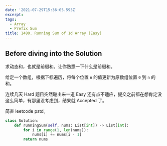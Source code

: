 ```yaml
---
date: '2021-07-29T15:36:05.595Z'
excerpt:
tags:
  - Array
  - Prefix Sum
title: 1480. Running Sum of 1d Array (Easy)
---
```


## Before diving into the Solution

求动态和，也就是前缀和。让你熟悉一下什么是前缀和。

给定一个数组，根据下标遍历，将每个位置 `n` 的值更新为原数组位置 `0` 到 `n` 的和。

连续几天 Hard 题目突然蹦出来一道 Easy 还有点不适应，提交之前都在想肯定没这么简单，有那里没考虑到，结果就 Accepted 了。

<!-- more -->

简直 leetcode pstd。

```python
class Solution:
    def runningSum(self, nums: List[int]) -> List[int]:
        for i in range(1, len(nums)):
            nums[i] += nums[i - 1]
        return nums
```

